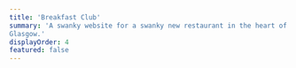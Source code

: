 ```yaml
---
title: 'Breakfast Club'
summary: 'A swanky website for a swanky new restaurant in the heart of
Glasgow.'
displayOrder: 4
featured: false
---
```

